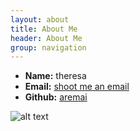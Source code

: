 ```yaml
---
layout: about
title: About Me
header: About Me
group: navigation
---
```

 * **Name:** theresa
 * **Email:** [shoot me an email](mailto:tm_nospam@aremai.net)
 * **Github:** [aremai](https://github.com/aremai)

![alt text](https://github.com/aremai/aremai.github.io/tree/master/assets/themes/Snail/img/avatar.jpg "avatar")
